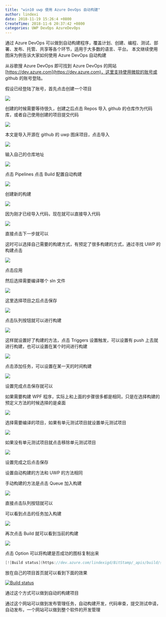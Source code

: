 ```yaml
---
title: "win10 uwp 使用 Azure DevOps 自动构建"
author: lindexi
date: 2018-11-19 15:26:4 +0800
CreateTime: 2018-11-6 20:37:42 +0800
categories: UWP DevOps AzureDevOps
---
```


通过 Azure DevOps 可以做到自动构建程序，覆盖计划、创建、编程、测试、部署、发布、托管、共享等各个环节，适用于大多数的语言、平台。
本文继续使用图床为例告诉大家如何使用 Azure DevOps 自动构建

<!--more-->



<!-- 标签：uwp,DevOps,AzureDevOps -->

从谷歌搜 Azure DevOps 即可找到 Azure DevOps 的网站 [https://dev.azure.com](https://dev.azure.com)，这里支持使用微软的账号或 github 的账号登陆。

假设已经登陆了账号，首先点击创建一个项目

<!-- ![](image/win10 uwp 使用 Azure DevOps 自动构建/win10 uwp 使用 Azure DevOps 自动构建0.png) -->

![](http://image.acmx.xyz/lindexi%2F2018116203842298)

创建的时候需要等待很久，创建之后点击 Repos 导入 github 的仓库作为代码库，或者自己使用创建的项目提交代码

<!-- ![](image/win10 uwp 使用 Azure DevOps 自动构建/win10 uwp 使用 Azure DevOps 自动构建1.png) -->

![](http://image.acmx.xyz/lindexi%2F2018116203944879)

本文是导入开源在 github 的 uwp 图床项目，点击导入

<!-- ![](image/win10 uwp 使用 Azure DevOps 自动构建/win10 uwp 使用 Azure DevOps 自动构建2.png) -->

![](http://image.acmx.xyz/lindexi%2F2018116204014790)

输入自己的仓库地址

<!-- ![](image/win10 uwp 使用 Azure DevOps 自动构建/win10 uwp 使用 Azure DevOps 自动构建3.png) -->

![](http://image.acmx.xyz/lindexi%2F2018116204040211)

点击 Pipelines 点击 Build 配置自动构建

<!-- ![](image/win10 uwp 使用 Azure DevOps 自动构建/win10 uwp 使用 Azure DevOps 自动构建4.png) -->

![](http://image.acmx.xyz/lindexi%2F2018116204137570)

创建新的构建

<!-- ![](image/win10 uwp 使用 Azure DevOps 自动构建/win10 uwp 使用 Azure DevOps 自动构建5.png) -->

![](http://image.acmx.xyz/lindexi%2F2018116204156981)

因为刚才已经导入代码，现在就可以直接导入代码

<!-- ![](image/win10 uwp 使用 Azure DevOps 自动构建/win10 uwp 使用 Azure DevOps 自动构建6.png) -->

![](http://image.acmx.xyz/lindexi%2F2018116204240144)

直接点击下一步就可以

这时可以选择自己需要的构建方式，有预定了很多构建的方式，通过寻找 UWP 的构建点击

<!-- ![](image/win10 uwp 使用 Azure DevOps 自动构建/win10 uwp 使用 Azure DevOps 自动构建7.png) -->

![](http://image.acmx.xyz/lindexi%2F2018116204342413)

点击应用

然后选择需要编译哪个 sln 文件

<!-- ![](image/win10 uwp 使用 Azure DevOps 自动构建/win10 uwp 使用 Azure DevOps 自动构建9.png) -->

![](http://image.acmx.xyz/lindexi%2F201811620481520)

这里选择项目之后点击保存

<!-- ![](image/win10 uwp 使用 Azure DevOps 自动构建/win10 uwp 使用 Azure DevOps 自动构建10.png) -->

![](http://image.acmx.xyz/lindexi%2F2018116204850186)

点击队列按钮就可以进行构建

<!-- ![](image/win10 uwp 使用 Azure DevOps 自动构建/win10 uwp 使用 Azure DevOps 自动构建11.png) -->

![](http://image.acmx.xyz/lindexi%2F2018116205047145)

这样就设置好了构建的方法，点击 Triggers 设置触发，可以设置有 push 上去就进行构建，也可以设置在某个时间进行构建

<!-- ![](image/win10 uwp 使用 Azure DevOps 自动构建/win10 uwp 使用 Azure DevOps 自动构建12.png) -->

![](http://image.acmx.xyz/lindexi%2F2018116205245547)

点击添加任务，可以设置在某一天的时间构建

<!-- ![](image/win10 uwp 使用 Azure DevOps 自动构建/win10 uwp 使用 Azure DevOps 自动构建13.png) -->

![](http://image.acmx.xyz/lindexi%2F2018116205334255)

设置完成点击保存就可以

如果需要构建 WPF 程序，实际上和上面的步骤很多都是相同，只是在选择构建的预定义方法的时候选择的是桌面

<!-- ![](image/win10 uwp 使用 Azure DevOps 自动构建/win10 uwp 使用 Azure DevOps 自动构建8.png) -->

![](http://image.acmx.xyz/lindexi%2F2018116204711359)

选择需要编译的项目，如果有单元测试项目就设置单元测试项目

<!-- ![](image/win10 uwp 使用 Azure DevOps 自动构建/win10 uwp 使用 Azure DevOps 自动构建14.png) -->

![](http://image.acmx.xyz/lindexi%2F2018116205553394)

如果没有单元测试项目就点击移除单元测试项目

<!-- ![](image/win10 uwp 使用 Azure DevOps 自动构建/win10 uwp 使用 Azure DevOps 自动构建15.png) -->

![](http://image.acmx.xyz/lindexi%2F2018116205622467)

设置完成之后点击保存

设置自动构建的方法和 UWP 的方法相同

手动构建的方法是点击 Queue 加入构建

<!-- ![](image/win10 uwp 使用 Azure DevOps 自动构建/win10 uwp 使用 Azure DevOps 自动构建16.png) -->

![](http://image.acmx.xyz/lindexi%2F2018116205840156)

直接点击队列按钮就可以

可以看到点击的任务加入构建

<!-- ![](image/win10 uwp 使用 Azure DevOps 自动构建/win10 uwp 使用 Azure DevOps 自动构建17.png) -->

![](http://image.acmx.xyz/lindexi%2F2018116205911728)

再次点击 Build 就可以看到当前的构建

<!-- ![](image/win10 uwp 使用 Azure DevOps 自动构建/win10 uwp 使用 Azure DevOps 自动构建18.png) -->

![](http://image.acmx.xyz/lindexi%2F2018116205939773)

点击 Option 可以将构建是否成功的图标复制出来

```csharp
[![Build status](https://dev.azure.com/lindexigd/BitStamp/_apis/build/status/BitStamp-Universal%20Windows%20Platform-CI)](https://dev.azure.com/lindexigd/BitStamp/_build/latest?definitionId=3)
```

放在自己的项目首页就可以看到下面的效果

[![Build status](https://dev.azure.com/lindexigd/PandocMarkdown2Docx/_apis/build/status/PandocMarkdown2Docx-.NET%20Desktop-CI)](https://dev.azure.com/lindexigd/PandocMarkdown2Docx/_build/latest?definitionId=4)

通过这个方式可以做到自动的构建项目

通过这个网站可以做到发布管理任务，自动构建开发，代码审查，提交测试申请，自动发布，一个网站可以做到整个软件的开发管理

